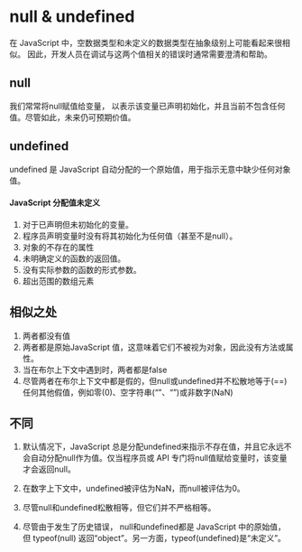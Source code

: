 # null & undefined

在 JavaScript 中，空数据类型和未定义的数据类型在抽象级别上可能看起来很相似。 因此，开发人员在调试与这两个值相关的错误时通常需要澄清和帮助。

## null

我们常常将null赋值给变量， 以表示该变量已声明初始化，并且当前不包含任何值。尽管如此，未来仍可预期价值。



## undefined

undefined 是 JavaScript 自动分配的一个原始值，用于指示无意中缺少任何对象值。

#### JavaScript 分配值未定义

1. 对于已声明但未初始化的变量。
2. 程序员声明变量时没有将其初始化为任何值（甚至不是null）。
3. 对象的不存在的属性
4. 未明确定义的函数的返回值。
5. 没有实际参数的函数的形式参数。
6. 超出范围的数组元素


## 相似之处 

1. 两者都没有值
2. 两者都是原始JavaScript 值，这意味着它们不被视为对象，因此没有方法或属性。
3. 当在布尔上下文中遇到时，两者都是false
4. 尽管两者在布尔上下文中都是假的，但null或undefined并不松散地等于(==)任何其他假值，例如零(0)、空字符串(“”、“”)或非数字(NaN)

## 不同

1. 默认情况下，JavaScript 总是分配undefined来指示不存在值，并且它永远不会自动分配null作为值。仅当程序员或 API 专门将null值赋给变量时，该变量才会返回null。

2. 在数字上下文中，undefined被评估为NaN，而null被评估为0。
3. 尽管null和undefined松散相等，但它们并不严格相等。
4. 尽管由于发生了历史错误， null和undefined都是 JavaScript 中的原始值，但 typeof(null) 返回“object”。另一方面，typeof(undefined)是“未定义”。